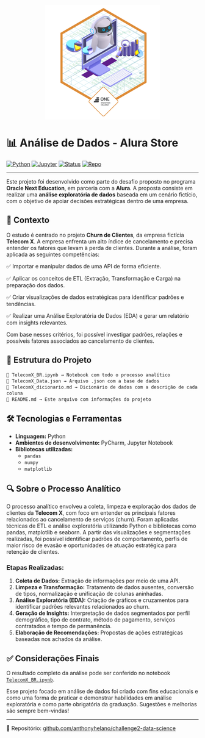 <p align="center">
  <img src="badge.png" alt="Badge do Projeto" width="300"/>
</p>

# 📊 Análise de Dados - Alura Store

[![Python](https://img.shields.io/badge/Python-3.10+-blue?logo=python)](https://www.python.org/)
[![Jupyter](https://img.shields.io/badge/Jupyter-Notebook-orange?logo=jupyter)](https://jupyter.org/)
[![Status](https://img.shields.io/badge/status-finalizado-green)]()
[![Repo](https://img.shields.io/badge/GitHub-anthonyhelano%2Fchallenge--alura--store-blue?logo=github)](https://github.com/anthonyhelano/challenge2-data-science/tree/main)

---

Este projeto foi desenvolvido como parte do desafio proposto no programa **Oracle Next Education**, em parceria com a **Alura**. A proposta consiste em realizar uma **análise exploratória de dados** baseada em um cenário fictício, com o objetivo de apoiar decisões estratégicas dentro de uma empresa.

## 🧩 Contexto
O estudo é centrado no projeto **Churn de Clientes**, da empresa fictícia **Telecom X**. A empresa enfrenta um alto índice de cancelamento e precisa entender os fatores que levam à perda de clientes.
Durante a análise, foram aplicada as seguintes competências:

✅ Importar e manipular dados de uma API de forma eficiente.

✅ Aplicar os conceitos de ETL (Extração, Transformação e Carga) na preparação dos dados.

✅ Criar visualizações de dados estratégicas para identificar padrões e tendências.

✅ Realizar uma Análise Exploratória de Dados (EDA) e gerar um relatório com insights relevantes.


Com base nesses critérios, foi possível investigar padrões, relações e possíveis fatores associados ao cancelamento de clientes.

## 📁 Estrutura do Projeto

```
📄 TelecomX_BR.ipynb → Notebook com todo o processo analítico
📄 TelecomX_Data.json → Arquivo .json com a base de dados
📄 TelecomX_dicionario.md → Dicionário de dados com a descrição de cada coluna
📄 README.md → Este arquivo com informações do projeto
```

## 🛠️ Tecnologias e Ferramentas

- **Linguagem:** Python  
- **Ambientes de desenvolvimento:** PyCharm, Jupyter Notebook  
- **Bibliotecas utilizadas:**
  - `pandas`
  - `numpy`
  - `matplotlib`
 
## 🔍 Sobre o Processo Analítico
O processo analítico envolveu a coleta, limpeza e exploração dos dados de clientes da **Telecom X**, com foco em entender os principais fatores relacionados ao cancelamento de serviços (churn). Foram aplicadas técnicas de ETL e análise exploratória utilizando Python e bibliotecas como pandas, matplotlib e seaborn. A partir das visualizações e segmentações realizadas, foi possível identificar padrões de comportamento, perfis de maior risco de evasão e oportunidades de atuação estratégica para retenção de clientes.

### Etapas Realizadas:
1. **Coleta de Dados:** Extração de informações por meio de uma API.
2. **Limpeza e Transformação:** Tratamento de dados ausentes, conversão de tipos, normalização e unificação de colunas aninhadas.
3. **Análise Exploratória (EDA):** Criação de gráficos e cruzamentos para identificar padrões relevantes relacionados ao churn.
4. **Geração de Insights:** Interpretação de dados segmentados por perfil demográfico, tipo de contrato, método de pagamento, serviços contratados e tempo de permanência.
5. **Elaboração de Recomendações:** Propostas de ações estratégicas baseadas nos achados da análise.

## ✅ Considerações Finais
O resultado completo da análise pode ser conferido no notebook [`TelecomX_BR.ipynb`](https://github.com/anthonyhelano/challenge2-data-science/blob/main/TelecomX_BR.ipynb).

Esse projeto focado em análise de dados foi criado com fins educacionais e como uma forma de praticar e demonstrar habilidades em análise exploratória e como parte obrigatória da graduação. Sugestões e melhorias são sempre bem-vindas!

---

🔗 Repositório: [github.com/anthonyhelano/challenge2-data-science](https://github.com/anthonyhelano/challenge2-data-science/tree/main)
